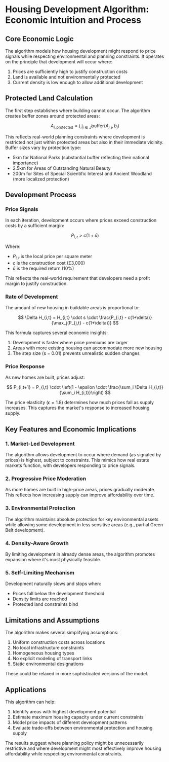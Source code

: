 # Housing Development Algorithm: Economic Intuition and Process

## Core Economic Logic

The algorithm models how housing development might respond to price signals while respecting environmental and planning constraints. It operates on the principle that development will occur where:
1. Prices are sufficiently high to justify construction costs
2. Land is available and not environmentally protected
3. Current density is low enough to allow additional development

## Protected Land Calculation

The first step establishes where building cannot occur. The algorithm creates buffer zones around protected areas:

$$
A_{i,\text{protected}} = \bigcup_{j \in J} \text{buffer}(A_{i,j}, b_j)
$$

This reflects real-world planning constraints where development is restricted not just within protected areas but also in their immediate vicinity. Buffer sizes vary by protection type:
- 5km for National Parks (substantial buffer reflecting their national importance)
- 2.5km for Areas of Outstanding Natural Beauty
- 200m for Sites of Special Scientific Interest and Ancient Woodland (more localized protection)

## Development Process

### Price Signals
In each iteration, development occurs where prices exceed construction costs by a sufficient margin:

$$
P_{i,t} > c(1+\delta)
$$

Where:
- $P_{i,t}$ is the local price per square meter
- $c$ is the construction cost (£3,000)
- $\delta$ is the required return (10%)

This reflects the real-world requirement that developers need a profit margin to justify construction.

### Rate of Development
The amount of new housing in buildable areas is proportional to:

$$
\Delta H_{i,t} = H_{i,t} \cdot s \cdot \frac{P_{i,t} - c(1+\delta)}{\max_j(P_{j,t} - c(1+\delta))}
$$

This formula captures several economic insights:
1. Development is faster where price premiums are larger
2. Areas with more existing housing can accommodate more new housing
3. The step size (s = 0.01) prevents unrealistic sudden changes

### Price Response
As new homes are built, prices adjust:

$$
P_{i,t+1} = P_{i,t} \cdot \left(1 - \epsilon \cdot \frac{\sum_i \Delta H_{i,t}}{\sum_i H_{i,t}}\right)
$$

The price elasticity ($\epsilon = 1.8$) determines how much prices fall as supply increases. This captures the market's response to increased housing supply.

## Key Features and Economic Implications

### 1. Market-Led Development
The algorithm allows development to occur where demand (as signaled by prices) is highest, subject to constraints. This mimics how real estate markets function, with developers responding to price signals.

### 2. Progressive Price Moderation
As more homes are built in high-price areas, prices gradually moderate. This reflects how increasing supply can improve affordability over time.

### 3. Environmental Protection
The algorithm maintains absolute protection for key environmental assets while allowing some development in less sensitive areas (e.g., partial Green Belt development).

### 4. Density-Aware Growth
By limiting development in already dense areas, the algorithm promotes expansion where it's most physically feasible.

### 5. Self-Limiting Mechanism
Development naturally slows and stops when:
- Prices fall below the development threshold
- Density limits are reached
- Protected land constraints bind

## Limitations and Assumptions

The algorithm makes several simplifying assumptions:
1. Uniform construction costs across locations
2. No local infrastructure constraints
3. Homogeneous housing types
4. No explicit modeling of transport links
5. Static environmental designations

These could be relaxed in more sophisticated versions of the model.

## Applications

This algorithm can help:
1. Identify areas with highest development potential
2. Estimate maximum housing capacity under current constraints
3. Model price impacts of different development patterns
4. Evaluate trade-offs between environmental protection and housing supply

The results suggest where planning policy might be unnecessarily restrictive and where development might most effectively improve housing affordability while respecting environmental constraints.